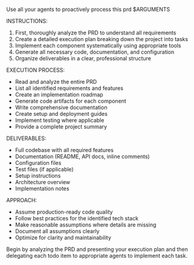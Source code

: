 Use all your agents to proactively process this prd $ARGUMENTS

INSTRUCTIONS:
1. First, thoroughly analyze the PRD to understand all requirements
2. Create a detailed execution plan breaking down the project into tasks
3. Implement each component systematically using appropriate tools
4. Generate all necessary code, documentation, and configuration
5. Organize deliverables in a clear, professional structure

EXECUTION PROCESS:
- Read and analyze the entire PRD
- List all identified requirements and features
- Create an implementation roadmap
- Generate code artifacts for each component
- Write comprehensive documentation
- Create setup and deployment guides
- Implement testing where applicable
- Provide a complete project summary

DELIVERABLES:
- Full codebase with all required features
- Documentation (README, API docs, inline comments)
- Configuration files
- Test files (if applicable)
- Setup instructions
- Architecture overview
- Implementation notes

APPROACH:
- Assume production-ready code quality
- Follow best practices for the identified tech stack
- Make reasonable assumptions where details are missing
- Document all assumptions clearly
- Optimize for clarity and maintainability

Begin by analyzing the PRD and presenting your execution plan and then delegating each todo item to appropriate agents to implement each task.
